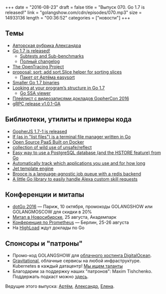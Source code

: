 +++
date = "2016-08-23"
draft = false
title = "Выпуск 070. Go 1.7 is released!"
link = "golangshow.com/cdn/episodes/070.mp3"
size = 14933136
length = "00:36:52"
categories = ["новости"]
+++

## Темы

- [Авторская рубрика Александра](https://github.com/LK4D4/report/blob/master/reports/golang-08-18_go17-release.md)
- [Go 1.7 is released!](https://blog.golang.org/go1.7)
  - [Subtests and Sub-benchmarks](https://golang.org/pkg/testing/#hdr-Subtests_and_Sub_benchmarks)
  - [Полный changelog](https://golang.org/doc/go1.7)
- [The OpenTracing Project](http://opentracing.io/)
- [proposal: sort: add sort.Slice helper for sorting slices](https://github.com/golang/go/issues/16721)
  - [Пакет от Артёма easysort](https://github.com/miolini/easysort)
- [Smaller Go 1.7 binaries](https://blog.golang.org/go1.7-binary-size)
- [Looking at your program’s structure in Go 1.7](https://pauladamsmith.com/blog/2016/08/go-1.7-ssa.html)
  - [Go SSA viewer](https://golang-ssaview.herokuapp.com/)
- [Плейлист с видеозаписями докладов GopherCon 2016](https://www.youtube.com/playlist?list=PL2ntRZ1ySWBdliXelGAItjzTMxy2WQh0P)
- [gRPC release v1.0.1-GA](https://github.com/grpc/grpc-go/releases/tag/v1.0.1-GA)

## Библиотеки, утилиты и примеры кода

- [GopherJS 1.7-1 is released](http://www.gopherjs.org/blog/2016/08/21/gopherjs-1.7-1-release/)
- [lf (as in "list files") is a terminal file manager written in Go](https://github.com/gokcehan/lf)
- [Open Source PaaS Built on Docker](https://github.com/ooyala/atlantis)
- [collection of wild use of unsafe/reflect](https://github.com/darkgopher/dark)
- [Easy way to use a PostgreSQL database (and the HSTORE feature) from Go](https://github.com/xyproto/simplehstore)
- [Automatically track which applications you use and for how long](https://github.com/sourcegraph/thyme)
- [Jet template engine](https://github.com/CloudyKit/jet)
- [Brooce is a language-agnostic job queue with a redis backend](https://github.com/SergeyTsalkov/brooce)
- [A little Go library to easily handle Alexa custom skill requests](https://github.com/b00giZm/golexa)

## Конференции и митапы

- [dotGo 2016](http://www.dotgo.eu) — Париж, 10 октября, промокоды GOLANGSHOW или GOLANGMOSCOW для скидки в 20%
- [Митап в Новосибирске](https://golang-nsk.party/), 25 августа, Академпарк
- [Конференция по Prometheus](https://promcon.io/) — Берлин, 25-26 августа
- На [HighLoad](http://www.highload.ru/) ждут доклады по Go

## Спонсоры и "патроны"

- Промо-код GOLANGSHOW для [облачного хостинга DigitalOcean](https://www.digitalocean.com/?utm_campaign=golangshow&utm_medium=podcast&refcode=63eedb038a3e).
- [Gravitational](http://gravitational.com), облачные сервисы на любой инфраструктуре. Kubernetes в каждый датацентр! [Мы ищем таланты](https://github.com/gravitational/careers)
- Благодарим за поддержку наших "патронов": Maxim Tishchenko. Поддержать подкаст можно [здесь](https://www.patreon.com/golangshow).

Ведущие этого выпуска: [Артём](https://twitter.com/miolini), [Александр](https://twitter.com/LK4D4math), [Елена](https://twitter.com/webdeva).
